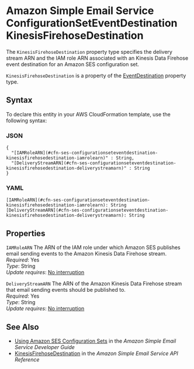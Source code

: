 # Amazon Simple Email Service ConfigurationSetEventDestination KinesisFirehoseDestination<a name="aws-properties-ses-configurationseteventdestination-kinesisfirehosedestination"></a>

<a name="aws-properties-ses-configurationseteventdestination-kinesisfirehosedestination-description"></a>The `KinesisFirehoseDestination` property type specifies the delivery stream ARN and the IAM role ARN associated with an Kinesis Data Firehose event destination for an Amazon SES configuration set\.

<a name="aws-properties-ses-configurationseteventdestination-kinesisfirehosedestination-inheritance"></a> `KinesisFirehoseDestination` is a property of the [EventDestination](aws-properties-ses-configurationseteventdestination-eventdestination.md) property type\.

## Syntax<a name="aws-properties-ses-configurationseteventdestination-kinesisfirehosedestination-syntax"></a>

To declare this entity in your AWS CloudFormation template, use the following syntax:

### JSON<a name="aws-properties-ses-configurationseteventdestination-kinesisfirehosedestination-syntax.json"></a>

```
{
  "[IAMRoleARN](#cfn-ses-configurationseteventdestination-kinesisfirehosedestination-iamrolearn)" : String,
  "[DeliveryStreamARN](#cfn-ses-configurationseteventdestination-kinesisfirehosedestination-deliverystreamarn)" : String
}
```

### YAML<a name="aws-properties-ses-configurationseteventdestination-kinesisfirehosedestination-syntax.yaml"></a>

```
[IAMRoleARN](#cfn-ses-configurationseteventdestination-kinesisfirehosedestination-iamrolearn): String
[DeliveryStreamARN](#cfn-ses-configurationseteventdestination-kinesisfirehosedestination-deliverystreamarn): String
```

## Properties<a name="aws-properties-ses-configurationseteventdestination-kinesisfirehosedestination-properties"></a>

`IAMRoleARN`  <a name="cfn-ses-configurationseteventdestination-kinesisfirehosedestination-iamrolearn"></a>
The ARN of the IAM role under which Amazon SES publishes email sending events to the Amazon Kinesis Data Firehose stream\.  
 *Required*: Yes  
 *Type*: String  
 *Update requires*: [No interruption](using-cfn-updating-stacks-update-behaviors.md#update-no-interrupt) 

`DeliveryStreamARN`  <a name="cfn-ses-configurationseteventdestination-kinesisfirehosedestination-deliverystreamarn"></a>
The ARN of the Amazon Kinesis Data Firehose stream that email sending events should be published to\.  
 *Required*: Yes  
 *Type*: String  
 *Update requires*: [No interruption](using-cfn-updating-stacks-update-behaviors.md#update-no-interrupt) 

## See Also<a name="aws-properties-ses-configurationseteventdestination-kinesisfirehosedestination-seealso"></a>
+ [Using Amazon SES Configuration Sets](url-ses-dev;using-configuration-sets.html) in the *Amazon Simple Email Service Developer Guide*
+ [KinesisFirehoseDestination](https://docs.aws.amazon.com/ses/latest/APIReference/API_KinesisFirehoseDestination.html) in the *Amazon Simple Email Service API Reference*